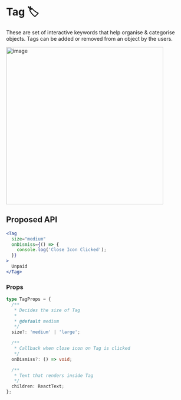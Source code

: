 # Tag 🏷️

These are set of interactive keywords that help organise & categorise objects. Tags can be added or removed from an object by the users.

<img width="426" alt="image" src="https://github.com/razorpay/blade/assets/30949385/75d8068d-d6fc-47e7-aa75-21686ed1c27d">

## Proposed API

```jsx
<Tag
  size="medium"
  onDismiss={() => {
    console.log('Close Icon Clicked');
  }}
>
  Unpaid
</Tag>
```

### Props

```ts
type TagProps = {
  /**
   * Decides the size of Tag
   *
   * @default medium
   */
  size?: 'medium' | 'large';

  /**
   * Callback when close icon on Tag is clicked
   */
  onDismiss?: () => void;

  /**
   * Text that renders inside Tag
   */
  children: ReactText;
};
```
